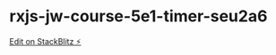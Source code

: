 # rxjs-jw-course-5e1-timer-seu2a6

[Edit on StackBlitz ⚡️](https://stackblitz.com/edit/rxjs-jw-course-5e1-timer-seu2a6)